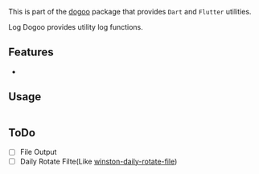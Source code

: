 This is part of the [dogoo](https://github.com/Wellssi/dogoo) package that provides `Dart` and `Flutter` utilities.

Log Dogoo provides utility log functions.

## Features

-  

## Usage

```dart
```

## ToDo

- [ ] File Output
- [ ] Daily Rotate Filte(Like [winston-daily-rotate-file](https://www.npmjs.com/package/winston-daily-rotate-file))
